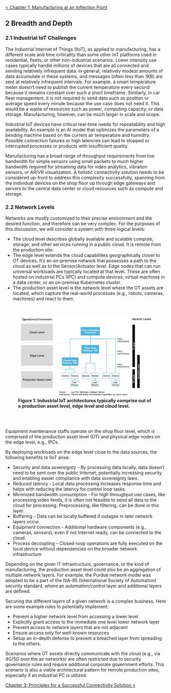 [< Chapter 1: Manufacturing at an Inflection Point](01_Manufacturing_at_an_Inflection_Point.md)

## 2 Breadth and Depth
### 2.1 Industrial IoT Challenges
The Industrial Internet of Things (IIoT), as applied to manufacturing, has a different scale and time criticality than some other IoT platforms used in residential, fleets, or other non-industrial scenarios. Lower intensity use cases typically handle millions of devices that are all connected and sending relatively infrequent data. In general, relatively modest amounts of data accumulate in these systems, and messages (often less than 1KB) are sent at relatively infrequent intervals. For example, a smart temperature meter doesn’t need to publish the current temperature every second because it remains constant over such a short timeframe. Similarly, in car fleet management, it is not required to send data such as position or average speed every minute because the use case does not need it. This would be a waste of resources such as power, computing capacity, or data storage. Manufacturing, however, can be much larger in scale and scope. 

Industrial IoT devices have critical real-time needs for repeatability and high availability. An example is an AI model that optimizes the parameters of a bending machine based on the current air temperature and humidity. Possible connection failures or high latencies can lead to stopped or interrupted processes or products with insufficient quality.

Manufacturing has a broad range of throughput requirements from low bandwidth for simple sensors using small packets to much higher bandwidth required for streaming data for video analytics, vibration sensors, or AR/VR visualization.  A holistic connectivity solution needs to be considered up-front to address this complexity successfully, spanning from the individual devices on the shop floor up through edge gateways and servers to the central data center or cloud resources such as compute and storage.

### 2.2 Network Levels
Networks are mostly customized to their precise environment and the desired function, and therefore can be very complex. For the purposes of this discussion, we will consider a system with three logical levels:

* The cloud level describes globally available and scalable compute, storage, and other services running in a public cloud. It is remote from the production site.
* The edge level extends the cloud capabilities geographically closer to OT devices. It’s an on-premise network that possesses a path to the cloud as well as to the Sensor/Actuator level. Edge nodes that can run universal workloads are typically located at that level. These are often hosted on industrial PCs (IPC) and compute devices, virtual machines in a data center, or an on-premise Kubernetes cluster.
* The production asset level is the network level where the OT assets are located, which capture the real-world processes (e.g., robots, cameras, machines) and react to them.

<br>

<b>
<figure>
	<img src="images/architecture.png" alt="Architecture">
	<figcaption>Figure 1: Industrial IoT architectures typically comprise out of a production asset level, edge level and cloud level.</figcaption>
</figure>
</b>

<br>
<br>

Equipment maintenance staffs operate on the shop floor level, which is comprised of the production asset level (OT) and physical edge nodes on the edge level, e.g., IPCs.

By deploying workloads on the edge level close to the data sources, the following benefits to IIoT arise:

* Security and data sovereignty - By processing data locally, data doesn’t need to be sent over the public Internet, potentially increasing security and enabling easier compliance with data sovereignty laws.
* Reduced latency - Local data processing increases response time and helps with reducing the latency for control loop tasks.
* Minimized bandwidth consumption - For high throughput use cases, like processing video feeds, it is often not feasible to send all data to the cloud for processing. Preprocessing, like filtering, can be done in this layer.
* Buffering - Data can be locally buffered if outages in later network layers occur.
* Equipment connection - Additional hardware components (e.g., cameras, sensors), even if not Internet ready, can be connected to the cloud.
* Process decoupling – Closed-loop operations are fully executed on the local device without dependencies on the broader network infrastructure

Depending on the given IT infrastructure, governance, or the kind of manufacturing, the production asset level could also be an aggregation of multiple network layers. For example, the Purdue network model was adopted to be a part of the ISA-95 (International Society of Automation) security standard, where an automation/control layer and additional layers are defined.

Securing the different layers of a given network is a complex business. Here are some example rules to potentially implement:

* Prevent a higher network level from accessing a lower level 
* Explicitly grant access to the immediate one level lower network layer 
* Prevent access to network layers that are not adjacent 
* Ensure access only for well-known resources
* Setup an in-depth defense to prevent a breached layer from spreading to the others.

Scenarios where OT assets directly communicate with the cloud (e.g., via 4G/5G over the air networks) are often restricted due to security governance rules and require additional corporate government efforts. This scenario is also a viable architectural pattern for remote production sites, especially if an industrial PC is utilized.

[Chapter 3: Principles for a Successful Connectivity Solution >](03_Principles_for_a_Successful_Connectivity_Solution.md)
